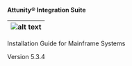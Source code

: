 
  **Attunity® Integration Suite**







| ![alt text](media/﻿Attunity_Cover_Page.png)                                   |
|-------------------------------------------------------------------------------|

  Installation Guide for Mainframe Systems
  
  Version 5.3.4


